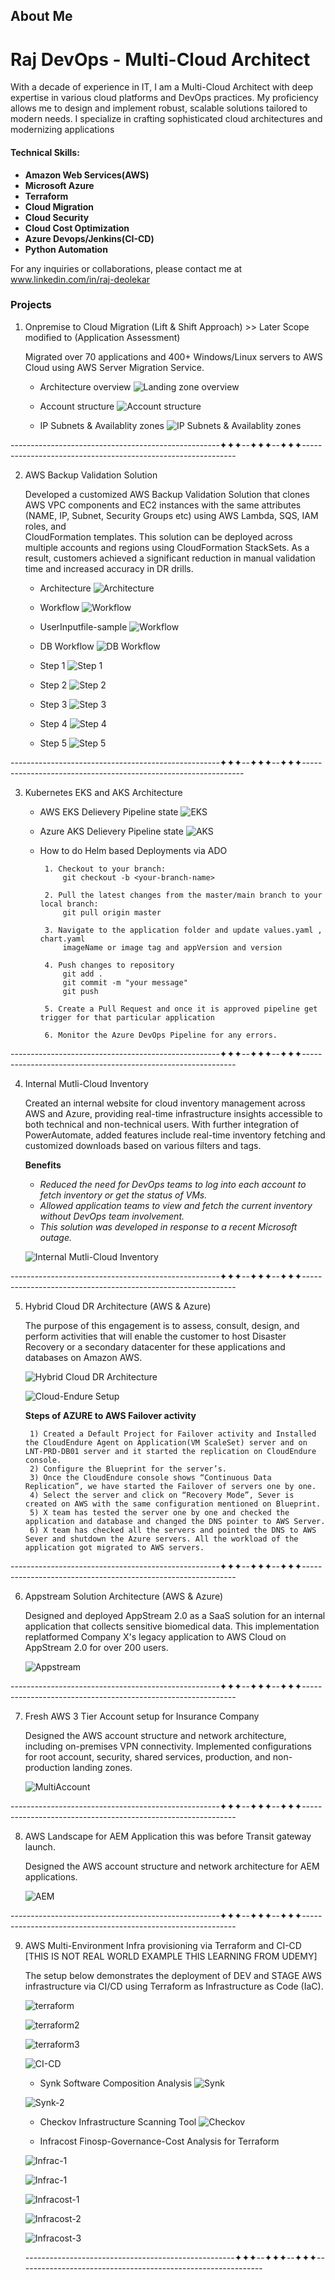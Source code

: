
## About Me
# Raj DevOps - Multi-Cloud Architect

  With a decade of experience in IT, I am a Multi-Cloud Architect with deep expertise in various cloud platforms and DevOps practices. My proficiency allows me to design and implement robust, scalable solutions 
  tailored to modern needs. I specialize in crafting sophisticated cloud architectures and modernizing applications

#### Technical Skills:
 - **Amazon Web Services(AWS)**
 - **Microsoft Azure**
 - **Terraform**
 - **Cloud Migration**
 - **Cloud Security**
 - **Cloud Cost Optimization**
 - **Azure Devops/Jenkins(CI-CD)**
 - **Python Automation**

 For any inquiries or collaborations, please contact me at www.linkedin.com/in/raj-deolekar

### Projects

1. Onpremise to Cloud Migration (Lift & Shift Approach) >> Later Scope modified to (Application Assessment)

    Migrated over 70 applications and 400+ Windows/Linux servers to AWS Cloud using AWS Server Migration Service.

   - Architecture overview
      ![Landing zone overview](projects/cloud-migration/architecture.jpeg)  
      
   - Account structure
      ![Account structure](projects/cloud-migration/organizations-units.jpeg)
      
   - IP Subnets & Availablity zones
      ![IP Subnets & Availablity zones](projects/cloud-migration/network-ip.PNG) 

  ----------------------------------------------------✦✦✦--✦✦✦--✦✦✦-------------------------------------------------------------
       
2. AWS Backup Validation Solution
   
    Developed a customized AWS Backup Validation Solution that clones AWS VPC components and EC2 instances with the same attributes (NAME, IP, Subnet, Security Groups etc) using AWS Lambda, SQS, IAM roles, and   
    CloudFormation templates. This solution can be deployed across multiple accounts and regions using CloudFormation StackSets. As a result, customers achieved a significant reduction in manual validation time 
    and increased accuracy in DR drills.
 
    - Architecture
      ![Architecture](projects/cloud-migration/backup-validation.png)

    - Workflow
      ![Workflow](projects/cloud-migration/workflow.png)
      
    - UserInputfile-sample
      ![Workflow](projects/cloud-migration/BV-Userinputfile.jpg)

    - DB Workflow
      ![DB Workflow](projects/cloud-migration/bckp-6.png)

    - Step 1
      ![Step 1](projects/cloud-migration/bckp-1.png)
     
    - Step 2
      ![Step 2](projects/cloud-migration/bckp-2.png)

    - Step 3
      ![Step 3](projects/cloud-migration/bckp-3.png)

    - Step 4
      ![Step 4](projects/cloud-migration/bckp-4.png)

    - Step 5
      ![Step 5](projects/cloud-migration/bckp-5.png)
      
  ----------------------------------------------------✦✦✦--✦✦✦--✦✦✦---------------------------------------------------------------

3. Kubernetes EKS and AKS Architecture
   
     - AWS EKS Delievery Pipeline state
      ![EKS](projects/cloud-migration/aws-eks.jpg)

     - Azure AKS Delievery Pipeline state
      ![AKS](projects/cloud-migration/azure-aks.jpg)

     - How to do Helm based Deployments via ADO

            1. Checkout to your branch:
            	git checkout -b <your-branch-name>
            
            2. Pull the latest changes from the master/main branch to your local branch:
            	git pull origin master
            
            3. Navigate to the application folder and update values.yaml , chart.yaml
            	imageName or image tag and appVersion and version
        
            4. Push changes to repository
            	git add .
            	git commit -m "your message"
            	git push
   
            5. Create a Pull Request and once it is approved pipeline get trigger for that particular application
            
            6. Monitor the Azure DevOps Pipeline for any errors.

  ----------------------------------------------------✦✦✦--✦✦✦--✦✦✦-------------------------------------------------------------  
          

4. Internal Mutli-Cloud Inventory
   
     Created an internal website for cloud inventory management across AWS and Azure, providing real-time infrastructure insights accessible to both technical and non-technical users. With further integration of      PowerAutomate, added features include real-time inventory fetching and customized downloads based on various filters and tags.
   
     **Benefits**
     - *Reduced the need for DevOps teams to log into each account to fetch inventory or get the status of VMs.*
     - *Allowed application teams to view and fetch the current inventory without DevOps team involvement.*
     - *This solution was developed in response to a recent Microsoft outage.*

      ![Internal Mutli-Cloud Inventory](projects/cloud-migration/cloud-inventory.png)
    
  ----------------------------------------------------✦✦✦--✦✦✦--✦✦✦-------------------------------------------------------------

5. Hybrid Cloud DR Architecture (AWS & Azure)
   
      The purpose of this engagement is to assess, consult, design, and perform activities that will enable the customer to host Disaster Recovery or a secondary datacenter for these applications and databases 
      on Amazon AWS.
    
      ![Hybrid Cloud DR Architecture](projects/cloud-migration/Cloud-Endure.jpg)
    
    
      ![Cloud-Endure Setup](projects/cloud-migration/Cloud-Endure-2.jpg)

      **Steps of AZURE to AWS Failover activity**

        1) Created a Default Project for Failover activity and Installed the CloudEndure Agent on Application(VM ScaleSet) server and on LNT-PRD-DB01 server and it started the replication on CloudEndure console.
        2) Configure the Blueprint for the server’s.
        3) Once the CloudEndure console shows “Continuous Data Replication”, we have started the Failover of servers one by one.
        4) Select the server and click on “Recovery Mode”, Sever is created on AWS with the same configuration mentioned on Blueprint.
        5) X team has tested the server one by one and checked the application and database and changed the DNS pointer to AWS Server.
        6) X team has checked all the servers and pointed the DNS to AWS Sever and shutdown the Azure servers. All the workload of the application got migrated to AWS servers.

  ----------------------------------------------------✦✦✦--✦✦✦--✦✦✦-------------------------------------------------------------

6. Appstream Solution Architecture (AWS & Azure)
   
      Designed and deployed AppStream 2.0 as a SaaS solution for an internal application that collects sensitive biomedical data. This implementation replatformed Company X's legacy application to AWS Cloud on 
      AppStream 2.0 for over 200 users.
    
      ![Appstream](projects/cloud-migration/appstream.JPG)

  ----------------------------------------------------✦✦✦--✦✦✦--✦✦✦-------------------------------------------------------------

7. Fresh AWS 3 Tier Account setup for Insurance Company
   
      Designed the AWS account structure and network architecture, including on-premises VPN connectivity. Implemented configurations for root account, security, shared services, production, and non-production 
      landing zones.
    
      ![MultiAccount](projects/cloud-migration/fresh-acct.jpg)

  ----------------------------------------------------✦✦✦--✦✦✦--✦✦✦-------------------------------------------------------------

8. AWS Landscape for AEM Application this was before Transit gateway launch.
   
      Designed the AWS account structure and network architecture for AEM applications.
    
      ![AEM](projects/cloud-migration/aem-trans.jpg)


  ----------------------------------------------------✦✦✦--✦✦✦--✦✦✦-------------------------------------------------------------

9. AWS Multi-Environment Infra provisioning via Terraform and CI-CD  [THIS IS NOT REAL WORLD EXAMPLE THIS LEARNING FROM UDEMY]
   
      The setup below demonstrates the deployment of DEV and STAGE AWS infrastructure via CI/CD using Terraform as Infrastructure as Code (IaC).
   
      ![terraform](projects/cloud-migration/terraform-on-aws-3.jpg)

      ![terraform2](projects/cloud-migration/terraform-on-aws.jpg)

      ![terraform3](projects/cloud-migration/terraform-on-aws-2.jpg)

      ![CI-CD](projects/cloud-migration/CI-CD-Pipeline.jpg)
   
      - Synk Software Composition Analysis
      ![Synk](projects/cloud-migration/Synk_Analysis.jpg)

      ![Synk-2](projects/cloud-migration/Synk_Analysis.2.jpg)

      - Checkov Infrastructure Scanning Tool
      ![Checkov](projects/cloud-migration/checkov-SCA-SAST.jpg)

      - Infracost Finosp-Governance-Cost Analysis for Terraform

      ![Infrac-1](projects/cloud-migration/Infrarcost-1.jpg)

      ![Infrac-1](projects/cloud-migration/Infrarcost-2.jpg)

      ![Infracost-1](projects/cloud-migration/Infrarcost-cost.jpg)

      ![Infracost-2](projects/cloud-migration/Infrarcost-finops.jpg)

      ![Infracost-3](projects/cloud-migration/Infrarcost-finops-tagging.jpg)

   ----------------------------------------------------✦✦✦--✦✦✦--✦✦✦------------------------------------------------------------- 
 
